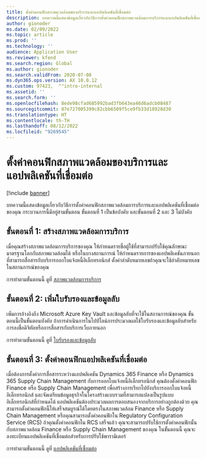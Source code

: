 ```yaml
---
title: ตั้งค่าคอนฟิกสภาพแวดล้อมของบริการและแอปพลิเคชันที่เชื่อมต่อ
description: บทความนี้แสดงข้อมูลเกี่ยวกับวิธีการตั้งค่าคอนฟิกสภาพแวดล้อมการบริการและแอปพลิเคชันที่เชื่อมต่อของคุณ
author: gionoder
ms.date: 02/09/2022
ms.topic: article
ms.prod: ''
ms.technology: ''
audience: Application User
ms.reviewer: kfend
ms.search.region: Global
ms.author: gionoder
ms.search.validFrom: 2020-07-08
ms.dyn365.ops.version: AX 10.0.12
ms.custom: 97423,  ""intro-internal
ms.assetid: ''
ms.search.form: ''
ms.openlocfilehash: 8ede98cfad685992bad3fb643ea46d6adcb08487
ms.sourcegitcommit: 87e727005399c82cbb6509f5ce9fb33d18928d30
ms.translationtype: HT
ms.contentlocale: th-TH
ms.lasthandoff: 08/12/2022
ms.locfileid: "9269545"
---
```

# <a name="configure-service-environments-and-connected-applications"></a>ตั้งค่าคอนฟิกสภาพแวดล้อมของบริการและแอปพลิเคชันที่เชื่อมต่อ

[!include [banner](../includes/banner.md)]

บทความนี้แสดงข้อมูลเกี่ยวกับวิธีการตั้งค่าคอนฟิกสภาพแวดล้อมการบริการและแอปพลิเคชันที่เชื่อมต่อของคุณ กระบวนการนี้มีอยู่สามขั้นตอน ขั้นตอนที่ 1 เป็นข้อบังคับ และขั้นตอนที่ 2 และ 3 ไม่บังคับ

## <a name="step-1-create-a-service-environment"></a>ขั้นตอนที่ 1: สร้างสภาพแวดล้อมการบริการ

เมื่อคุณสร้างสภาพแวดล้อมการบริการของคุณ ให้กําหนดรายชื่อผู้ใช้ที่สามารถปรับใช้คุณลักษณะมาตรฐานโลกกับสภาพแวดล้อมได้ หรือในบางสถานการณ์ ให้กําหนดรายการของแอปพลิเคชันภายนอกที่สามารถสื่อสารกับบริการออกใบแจ้งหนี้อิเล็กทรอนิกส์ ตั้งค่าลำดับหมายเลขถ้าคุณจะใช้ลำดับหมายเลขในสถานการณ์ของคุณ

การทำตามขั้นตอนนี้ ดูที่ [สภาพแวดล้อมการบริการ](e-invoicing-service-environments.md)

## <a name="step-2-add-certificates-and-secrets"></a>ขั้นตอนที่ 2: เพิ่มใบรับรองและข้อมูลลับ

เพิ่มการอ้างอิงถึง Microsoft Azure Key Vault และข้อมูลลับที่จะใช้ในสถานการณ์ของคุณ ขั้นตอนนี้เป็นขั้นตอนบังคับ ถ้าการดำเนินการในไปป์ไลน์การประมวลผลใช้ใบรับรองและข้อมูลลับสำหรับการลงชื่อดิจิทัลหรือการสื่อสารกับบริการเว็บภายนอก

การทำตามขั้นตอนนี้ ดูที่ [ใบรับรองและข้อมูลลับ](e-invoicing-customer-certificates-secrets.md)

## <a name="step-3-configure-connected-applications"></a>ขั้นตอนที่ 3: ตั้งค่าคอนฟิกแอปพลิเคชันที่เชื่อมต่อ

เมื่อต้องการตั้งค่าการสื่อสารระหว่างแอปพลิเคชัน Dynamics 365 Finance หรือ Dynamics 365 Supply Chain Management กับการออกใบแจ้งหนี้อิเล็กทรอนิกส์ คุณต้องตั้งค่าคอนฟิก Finance หรือ Supply Chain Management เพื่อสร้างการเรียกไปยังบริการออกใบแจ้งหนี้อิเล็กทรอนิกส์ และจัดเตรียมข้อมูลธุรกิจในโครงสร้างแบบรวมที่สามารถแปลงเป็นรูปแบบอิเล็กทรอนิกส์ที่กําหนดได้ แอปพลิเคชันต้องประมวลผลการตอบสนองจากบริการอย่างถูกต้องด้วย คุณสามารถตั้งค่าคอนฟิกนี้ให้เสร็จสมบูรณ์ได้โดยตรงในสภาพแวดล้อม Finance หรือ Supply Chain Management หรือคุณสามารถตั้งค่าคอนฟิกใน Regulatory Configuration Service (RCS) ถ้าคุณตั้งค่าคอนฟิกใน RCS เสร็จแล้ว คุณจะสามารถปรับใช้การตั้งค่าคอนฟิกนั้นกับสภาพแวดล้อม Finance หรือ Supply Chain Management ของคุณ ในขั้นตอนนี้ คุณจะลงทะเบียนแอปพลิเคชันที่เชื่อมต่อสำหรับการปรับใช้พารามิเตอร์

การทำตามขั้นตอนนี้ ดูที่ [แอปพลิเคชันที่เชื่อมต่อ](e-invoicing-connected-applications.md)
